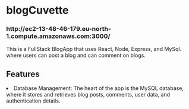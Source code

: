  <h1>blogCuvette</h1>
 <h3>http://ec2-13-48-46-179.eu-north-1.compute.amazonaws.com:3000/</h3>
 
This is a FullStack BlogApp that uses React, Node, Express, and MySql. where users can post a blog and can comment on blogs.
<h2>Features</h2>
<li>Database Management: The heart of the app is the MySQL database, where it stores and retrieves blog posts, comments, user data, and authentication details.</li>




